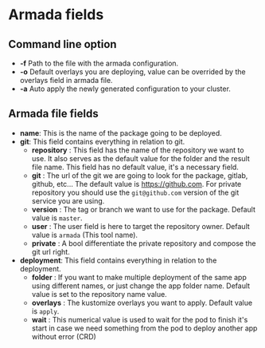 # Armada fields

## Command line option

- **-f** Path to the file with the armada configuration.
- **-o** Default overlays you are deploying, value can be overrided by the overlays field in armada file.
- **-a** Auto apply the newly generated configuration to your cluster.

## Armada file fields

- **name**: This is the name of the package going to be deployed.
- **git**: This field contains everything in relation to git.
    - **repository** : This field has the name of the repository we want to use. It also serves as the default value for the folder and the result file name. This field has no default value, it's a necessary field.
    - **git** : The url of the git we are going to look for the package, gitlab, github, etc... The default value is https://github.com. For private repository you should use the `git@github.com` version of the git service you are using.
    - **version** : The tag or branch we want to use for the package. Default value is `master`.
    - **user** : The user field is here to target the repository owner. Default value is `armada` (This tool name).
    - **private** : A bool differentiate the private repository and compose the git url right.
- **deployment**: This field contains everything in relation to the deployment.
    - **folder** : If you want to make multiple deployment of the same app using different names, or just change the app folder name. Default value is set to the repository name value.
    - **overlays** : The kustomize overlays you want to apply. Default value is `apply`.
    - **wait** : This numerical value is used to wait for the pod to finish it's start in case we need something from the pod to deploy another app without error (CRD)